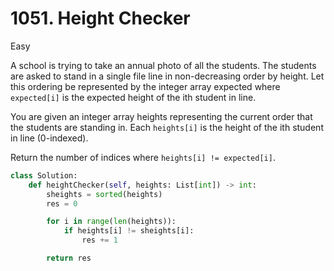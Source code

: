 # 1051. Height Checker

Easy

A school is trying to take an annual photo of all the students. The students are
asked to stand in a single file line in non-decreasing order by height. Let this
ordering be represented by the integer array expected where `expected[i]` is the
expected height of the ith student in line.

You are given an integer array heights representing the current order that the
students are standing in. Each `heights[i]` is the height of the ith student in
line (0-indexed).

Return the number of indices where `heights[i] != expected[i]`.

```python
class Solution:
    def heightChecker(self, heights: List[int]) -> int:
        sheights = sorted(heights)
        res = 0

        for i in range(len(heights)):
            if heights[i] != sheights[i]:
                res += 1

        return res
```
